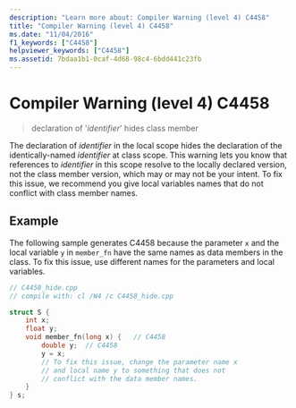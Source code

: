 ```yaml
---
description: "Learn more about: Compiler Warning (level 4) C4458"
title: "Compiler Warning (level 4) C4458"
ms.date: "11/04/2016"
f1_keywords: ["C4458"]
helpviewer_keywords: ["C4458"]
ms.assetid: 7bdaa1b1-0caf-4d68-98c4-6bdd441c23fb
---
```

# Compiler Warning (level 4) C4458

> declaration of '*identifier*' hides class member

The declaration of *identifier* in the local scope hides the declaration of the identically-named *identifier* at class scope. This warning lets you know that references to *identifier* in this scope resolve to the locally declared version, not the class member version, which may or may not be your intent. To fix this issue, we recommend you give local variables names that do not conflict with class member names.

## Example

The following sample generates C4458 because the parameter `x` and the local variable `y` in `member_fn` have the same names as data members in the class. To fix this issue, use different names for the parameters and local variables.

```cpp
// C4458_hide.cpp
// compile with: cl /W4 /c C4458_hide.cpp

struct S {
    int x;
    float y;
    void member_fn(long x) {   // C4458
        double y;  // C4458
        y = x;
        // To fix this issue, change the parameter name x
        // and local name y to something that does not
        // conflict with the data member names.
    }
} s;
```
